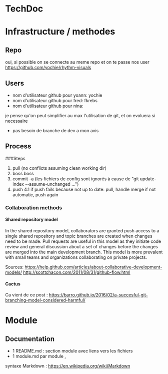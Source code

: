 TechDoc
=======

Infrastructure / methodes
=======
## Repo
oui, si possible on se connecte au meme repo et on te passe nos user
https://github.com/yochie/rhythm-visuals

## Users
- nom d'utilisateur github pour yoann: yochie
- nom d'utilisateur github pour fred: fkrebs
- nom d'utilisateur github pour nina:


je pense qu'on peut simplifier au max l'utilisation de git, et on evoluera si necessaire
- pas besoin de branche de dev a mon avis

## Process
###Steps
1. pull (no conflicts assuming clean working dir)
2. boss boss
3. commit -a (les fichiers de config sont ignorés à cause de "git update-index --assume-unchanged ...")
4. push 
4.1 if push fails because not up to date: pull, handle merge if not automatic, push again

### Collaboration methods
#### Shared repository model
In the shared repository model, collaborators are granted push access to a single shared repository and topic branches are created when changes need to be made. Pull requests are useful in this model as they initiate code review and general discussion about a set of changes before the changes are merged into the main development branch. This model is more prevalent with small teams and organizations collaborating on private projects.

Sources:
https://help.github.com/articles/about-collaborative-development-models/
http://scottchacon.com/2011/08/31/github-flow.html

#### Cactus
Ca vient de ce post : https://barro.github.io/2016/02/a-succesful-git-branching-model-considered-harmful/

Module
=======
## Documentation
- 1 README.md : section module avec liens vers les fichiers
- 1 module.md par module ,

syntaxe Markdown : https://en.wikipedia.org/wiki/Markdown

